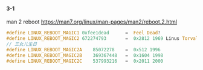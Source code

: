 
#### 3-1
man 2 reboot https://man7.org/linux/man-pages/man2/reboot.2.html

```c
#define	LINUX_REBOOT_MAGIC1	0xfee1dead      =  Feel Dead?
#define	LINUX_REBOOT_MAGIC2	672274793       =  0x2812 1969 Linus Torvalds 生日 
// 三女儿生日
#define	LINUX_REBOOT_MAGIC2A	85072278    =  0x512 1996  
#define	LINUX_REBOOT_MAGIC2B	369367448   =  0x1604 1998
#define	LINUX_REBOOT_MAGIC2C	537993216   =  0x2011 2000
```
